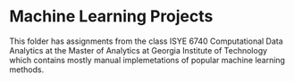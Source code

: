 # Machine Learning Projects
This folder has assignments from the class ISYE 6740 Computational Data Analytics at the Master of Analytics at Georgia Institute of Technology which contains mostly manual implemetations of popular machine learning methods. 
